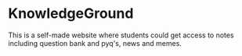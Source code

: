 # KnowledgeGround
This is a self-made website where students could get access to notes including question bank and pyq's, news and memes.

